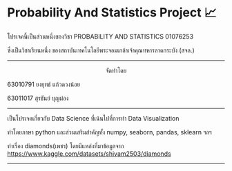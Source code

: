 # Probability And Statistics Project 📈

โปรเจคนี้เป็นส่วนหนึ่งของวิชา PROBABILITY AND STATISTICS 01076253

ซึ่งเป็นวิชาเรียนหนึ่ง ของสถาบันเทคโนโลยีพระจอมเกล้าเจ้าคุณทหารลาดกระบัง (สจล.)

------------------------------

<p align="center">
จัดทำโดย
</p>

63010791 ยงยุทธ์ แก้วดวงน้อย

63011017 สุรธันย์ บุญผ่อง

------------------------------

เป็นโปรเจคเกี่ยวกับ Data Science ที่เน้นไปที่การทำ Data Visualization

ทำโดยภาษา python และส่วนเสริมสำคัญทั้ง numpy, seaborn, pandas, sklearn ฯลฯ

ทำเรื่อง diamonds(เพชร) โดยมีแหล่งที่มาข้อมูลจาก https://www.kaggle.com/datasets/shivam2503/diamonds



------------------------------
